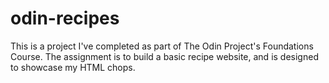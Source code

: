 # odin-recipes
This is a project I've completed as part of The Odin Project's Foundations Course. The assignment is to build a basic recipe website, and is designed to showcase my HTML chops.
